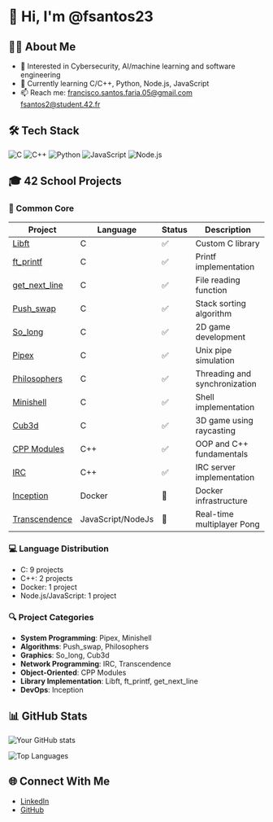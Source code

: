 # 👋 Hi, I'm @fsantos23

## 👨‍💻 About Me
- 🎯 Interested in Cybersecurity, AI/machine learning and software engineering
- 🌱 Currently learning C/C++, Python, Node.js, JavaScript
- 📫 Reach me: [francisco.santos.faria.05@gmail.com](mailto:francisco.santos.faria.05@gmail.com) [fsantos2@student.42.fr](mailto:fsantos2@student.42.fr)

## 🛠️ Tech Stack
![C](https://img.shields.io/badge/-C-00599C?style=flat-square&logo=c)
![C++](https://img.shields.io/badge/-C++-00599C?style=flat-square&logo=c%2B%2B)
![Python](https://img.shields.io/badge/-Python-3776AB?style=flat-square&logo=python&logoColor=white)
![JavaScript](https://img.shields.io/badge/-JavaScript-F7DF1E?style=flat-square&logo=javascript&logoColor=black)
![Node.js](https://img.shields.io/badge/-Node.js-339933?style=flat-square&logo=node.js&logoColor=white)

## 🎓 42 School Projects

### 🌟 Common Core
| Project | Language | Status | Description |
|---------|----------|--------|-------------|
| [Libft](https://github.com/fsantos23/libft) | C | ✅ | Custom C library |
| [ft_printf](https://github.com/fsantos23/printf) | C | ✅ | Printf implementation |
| [get_next_line](https://github.com/fsantos23/get_next_line) | C | ✅ | File reading function |
| [Push_swap](https://github.com/fsantos23/push_swap) | C | ✅ | Stack sorting algorithm |
| [So_long](https://github.com/fsantos23/so_long) | C | ✅ | 2D game development |
| [Pipex](https://github.com/fsantos23/pipex) | C | ✅ | Unix pipe simulation |
| [Philosophers](https://github.com/fsantos23/philosophers) | C | ✅ | Threading and synchronization |
| [Minishell](https://github.com/fsantos23/minishell) | C | ✅ | Shell implementation |
| [Cub3d](https://github.com/fsantos23/cub3d) | C | ✅ | 3D game using raycasting |
| [CPP Modules](https://github.com/fsantos23/cpp_modules) | C++ | ✅ | OOP and C++ fundamentals |
| [IRC](https://github.com/fsantos23/ft_irc) | C++ | ✅ | IRC server implementation |
| [Inception](https://github.com/fsantos23/inception) | Docker | 🔄 | Docker infrastructure |
| [Transcendence](https://github.com/fsantos23/transcendence) | JavaScript/NodeJs | 🔄 | Real-time multiplayer Pong |

### 💻 Language Distribution
- C: 9 projects
- C++: 2 projects
- Docker: 1 project
- Node.js/JavaScript: 1 project

### 🔍 Project Categories
- **System Programming**: Pipex, Minishell
- **Algorithms**: Push_swap, Philosophers
- **Graphics**: So_long, Cub3d
- **Network Programming**: IRC, Transcendence
- **Object-Oriented**: CPP Modules
- **Library Implementation**: Libft, ft_printf, get_next_line
- **DevOps**: Inception

## 📊 GitHub Stats

![Your GitHub stats](https://github-readme-stats.vercel.app/api?username=fsantos23&show_icons=true&theme=dark)

![Top Languages](https://github-readme-stats.vercel.app/api/top-langs/?username=fsantos23&layout=compact&theme=dark)

## 🌐 Connect With Me
- [LinkedIn](https://www.linkedin.com/in/francisco-faria-25531b262/)
- [GitHub](https://github.com/fsantos23)
